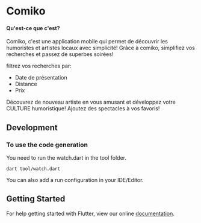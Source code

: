 

# Comiko
#### Qu'est-ce que c'est?
Comiko, c'est une application mobile qui permet de découvrir les humoristes et artistes locaux avec simplicité!
Grâce à comiko, simplifiez vos recherches et passez de superbes soirées! 

filtrez vos recherches par:
* Date de présentation
* Distance
* Prix

Découvrez de nouveau artiste en vous amusant et développez votre CULTURE humoristique!
Ajoutez des spectacles à vos favoris!













## Development

### To use the code generation
You need to run the watch.dart in the tool folder.
```
dart tool/watch.dart
```
You can also add a run configuration in your IDE/Editor.
## Getting Started
For help getting started with Flutter, view our online
[documentation](http://flutter.io/).
